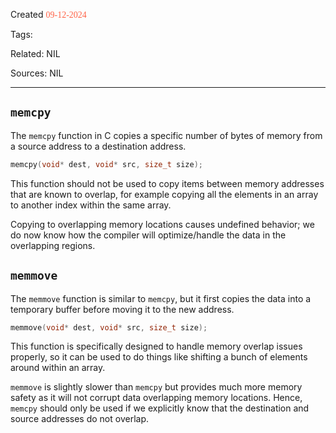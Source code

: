 
Created <font style="color:tomato; font-family:Consolas;">09-12-2024</font>

Tags: 

Related: NIL

Sources: NIL

****

## `memcpy`

The `memcpy` function in C copies a specific number of bytes of memory from a source address to a destination address.

````c
memcpy(void* dest, void* src, size_t size);
````

This function should not be used to copy items between memory addresses that are known to overlap, for example copying all the elements in an array to another index within the same array.

Copying to overlapping memory locations causes undefined behavior; we do now know how the compiler will optimize/handle the data in the overlapping regions.

## `memmove`

The `memmove` function is similar to `memcpy`, but it first copies the data into a temporary buffer before moving it to the new address.

````c
memmove(void* dest, void* src, size_t size);
````

This function is specifically designed to handle memory overlap issues properly, so it can be used to do things like shifting a bunch of elements around within an array.

`memmove` is slightly slower than `memcpy` but provides much more memory safety as it will not corrupt data overlapping memory locations. Hence, `memcpy` should only be used if we explicitly know that the destination and source addresses do not overlap.